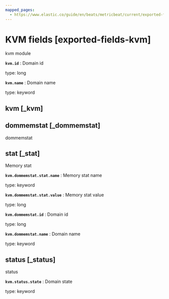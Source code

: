 ```yaml
---
mapped_pages:
  - https://www.elastic.co/guide/en/beats/metricbeat/current/exported-fields-kvm.html
---
```


# KVM fields [exported-fields-kvm]

kvm module


**`kvm.id`**
:   Domain id

type: long


**`kvm.name`**
:   Domain name

type: keyword


## kvm [_kvm]




## dommemstat [_dommemstat]

dommemstat


## stat [_stat]

Memory stat


**`kvm.dommemstat.stat.name`**
:   Memory stat name

type: keyword


**`kvm.dommemstat.stat.value`**
:   Memory stat value

type: long


**`kvm.dommemstat.id`**
:   Domain id

type: long


**`kvm.dommemstat.name`**
:   Domain name

type: keyword


## status [_status]

status


**`kvm.status.state`**
:   Domain state

type: keyword


